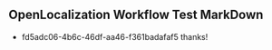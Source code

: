 ## OpenLocalization Workflow Test MarkDown
* fd5adc06-4b6c-46df-aa46-f361badafaf5 thanks!

<!--HONumber=Jul16_HO3-->


